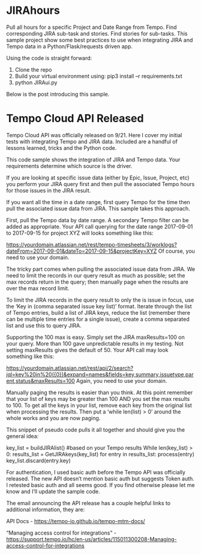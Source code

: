 # JIRAhours
Pull all hours for a specific Project and Date Range from Tempo.  Find corresponding JIRA sub-task and stories.  Find stories for sub-tasks.
This sample project show some best practices to use when integrating JIRA and Tempo data in a Python/Flask/requests driven app.

Using the code is straight forward:
1. Clone the repo
2. Build your virtual environment using:
    pip3 install –r requirements.txt
3. python JIRAui.py

Below is the post introducing this sample.

# Tempo Cloud API Released
Tempo Cloud API was officially released on 9/21. Here I cover my initial tests with integrating Tempo and JIRA data.  Included are a handful of lessons learned, tricks and the Python code.

This code sample shows the integration of JIRA and Tempo data.  Your requirements determine which source is the driver.  

If you are looking at specific issue data (either by Epic, Issue, Project, etc) you perform your JIRA query first and then pull the associated Tempo hours for those issues in the JIRA result.

If you want all the time in a date range, first query Tempo for the time then pull the associated issue data from JIRA.  This sample takes this approach.

First, pull the Tempo data by date range.  A secondary Tempo filter can be added as appropriate.  Your API call querying for the date range 2017-09-01 to 2017-09-15 for project XYZ will looks something like this:

https://yourdomain.atlassian.net/rest/tempo-timesheets/3/worklogs?dateFrom=2017-09-01&dateTo=2017-09-15&projectKey=XYZ
Of course, you need to use your domain.

The tricky part comes when pulling the associated issue data from JIRA.  We need to limit the records in our query result as much as possible; set the max records return in the query; then manually page when the results are over the max record limit.

To limit the JIRA records in the query result to only the is issue in focus, use the ‘Key in (comma separated issue key list)’ format.  Iterate through the list of Tempo entries, build a list of JIRA keys, reduce the list (remember there can be multiple time entries for a single issue), create a comma separated list and use this to query JIRA.  

Supporting the 100 max is easy.  Simply set the JIRA maxResults=100 on your query.  More than 100 gave unpredictable results in my testing.  Not setting maxResults gives the default of 50. Your API call may look something like this:

https://yourdomain.atlassian.net/rest/api/2/search?jql=key%20in%20({0})&expand=names&fields=key,summary,issuetype,parent,status&maxResults=100
Again, you need to use your domain.


Manually paging the results is easier than you think.  At this point remember that your list of keys may be greater than 100 AND you set the max results to 100.  To get all the keys in your list, remove each key from the original list when processing the results.  Then put a ‘while len(list) > 0’ around the whole works and you are now paging.  

This snippet of pseudo code pulls it all together and should give you the general idea:

key_list = buildJIRAlist()  #based on your Tempo results
While len(key_list) > 0:
	results_list = GetJIRAkeys(key_list)
	for entry in results_list:
		process(entry)
		key_list.discard(entry.key)


For authentication, I used basic auth before the Tempo API was officially released.  The new API doesn’t mention basic auth but suggests Token auth.  I retested basic auth and all seems good.  If you find otherwise please let me know and I’ll update the sample code.

The email announcing the API release has a couple helpful links to additional information, they are:

API Docs - https://tempo-io.github.io/tempo-mtm-docs/

“Managing access control for integrations” - https://support.tempo.io/hc/en-us/articles/115011300208-Managing-access-control-for-integrations

